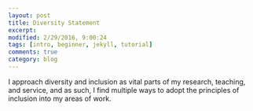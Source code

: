 ```yaml
---
layout: post
title: Diversity Statement
excerpt: 
modified: 2/29/2016, 9:00:24
tags: [intro, beginner, jekyll, tutorial]
comments: true
category: blog
---
```


I approach diversity and inclusion as vital parts of my research, teaching, and service, and as such, I find multiple ways
to adopt the principles of inclusion into my areas of work.